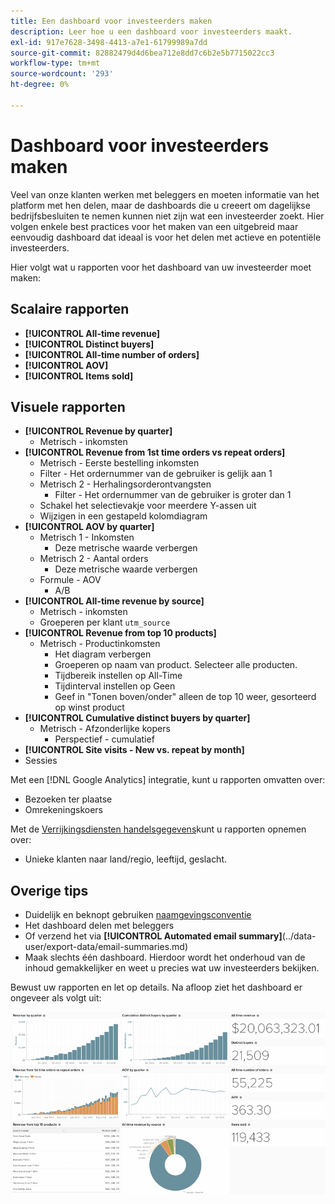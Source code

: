 ```yaml
---
title: Een dashboard voor investeerders maken
description: Leer hoe u een dashboard voor investeerders maakt.
exl-id: 917e7628-3498-4413-a7e1-61799989a7dd
source-git-commit: 82882479d4d6bea712e8dd7c6b2e5b7715022cc3
workflow-type: tm+mt
source-wordcount: '293'
ht-degree: 0%

---
```


# Dashboard voor investeerders maken

Veel van onze klanten werken met beleggers en moeten informatie van het platform met hen delen, maar de dashboards die u creeert om dagelijkse bedrijfsbesluiten te nemen kunnen niet zijn wat een investeerder zoekt. Hier volgen enkele best practices voor het maken van een uitgebreid maar eenvoudig dashboard dat ideaal is voor het delen met actieve en potentiële investeerders.

Hier volgt wat u rapporten voor het dashboard van uw investeerder moet maken:

## Scalaire rapporten

* **[!UICONTROL All-time revenue]**
* **[!UICONTROL Distinct buyers]**
* **[!UICONTROL All-time number of orders]**
* **[!UICONTROL AOV]**
* **[!UICONTROL Items sold]**

## Visuele rapporten

* **[!UICONTROL Revenue by quarter]**
   * Metrisch - inkomsten
* **[!UICONTROL Revenue from 1st time orders vs repeat orders]**
   * Metrisch - Eerste bestelling inkomsten
   * Filter - Het ordernummer van de gebruiker is gelijk aan 1
   * Metrisch 2 - Herhalingsorderontvangsten
      * Filter - Het ordernummer van de gebruiker is groter dan 1
   * Schakel het selectievakje voor meerdere Y-assen uit
   * Wijzigen in een gestapeld kolomdiagram
* **[!UICONTROL AOV by quarter]**
   * Metrisch 1 - Inkomsten
      * Deze metrische waarde verbergen
   * Metrisch 2 - Aantal orders
      * Deze metrische waarde verbergen
   * Formule - AOV
      * A/B
* **[!UICONTROL All-time revenue by source]**
   * Metrisch - inkomsten
   * Groeperen per klant `utm_source`
* **[!UICONTROL Revenue from top 10 products]**
   * Metrisch - Productinkomsten
      * Het diagram verbergen
      * Groeperen op naam van product. Selecteer alle producten.
      * Tijdbereik instellen op All-Time
      * Tijdinterval instellen op Geen
      * Geef in &quot;Tonen boven/onder&quot; alleen de top 10 weer, gesorteerd op winst product
* **[!UICONTROL Cumulative distinct buyers by quarter]**
   * Metrisch - Afzonderlijke kopers
      * Perspectief - cumulatief
* **[!UICONTROL Site visits - New vs. repeat by month]**
* Sessies

Met een [!DNL Google Analytics] integratie, kunt u rapporten omvatten over:

* Bezoeken ter plaatse
* Omrekeningskoers

Met de [Verrijkingsdiensten handelsgegevens](https://business.adobe.com/products/magento/magento-commerce.html)kunt u rapporten opnemen over:

* Unieke klanten naar land/regio, leeftijd, geslacht.

## Overige tips

* Duidelijk en beknopt gebruiken [naamgevingsconventie](../best-practices/naming-elements.md)
* Het dashboard delen met beleggers
* Of verzend het via **[!UICONTROL Automated email summary]**(../data-user/export-data/email-summaries.md)
* Maak slechts één dashboard. Hierdoor wordt het onderhoud van de inhoud gemakkelijker en weet u precies wat uw investeerders bekijken.

Bewust uw rapporten en let op details. Na afloop ziet het dashboard er ongeveer als volgt uit:

![](../../mbi/assets/investor-dboard-example.png)
